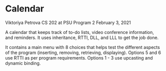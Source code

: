 # Calendar
Viktoriya Petrova
CS 202 at PSU
Program 2
February 3, 2021

A calendar that keeps track of to-do lists, video conference information, and
reminders. It uses inheritance, RTTI, DLL, and LLL to get the job done. 

It contains a main menu with 8 choices that helps test the different aspects of the 
program (inserting, removing, retrieving, displaying). Options 5 and 6 use RTTI as 
per program requirements. Options 1 - 3 use upcasting and dynamic binding.